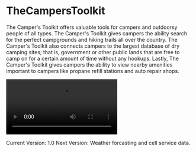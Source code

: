 # TheCampersToolkit

The Camper's Toolkit offers valuable tools for campers and outdoorsy people of all types. The Camper's Toolkit gives campers the ability search for the perfect campgrounds and hiking trails all over the country. The Camper's Toolkit also connects campers to the largest database of dry camping sites; that is, government or other public lands that are free to camp on for a certain amount of time without any hookups. Lastly, The Camper's Toolkit gives campers the ability to view nearby amenities important to campers like propane refill stations and auto repair shops.

![Output sample](https://github.com/JustinTrautman/TheCampersToolkit/blob/master/ezgif.com-resize.mov)

Current Version: 1.0
Next Version: Weather forcasting and cell service data.
